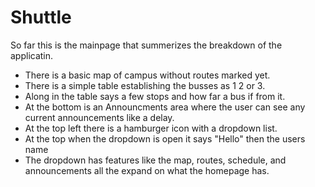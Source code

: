 # Shuttle

So far this is the mainpage that summerizes the breakdown of the applicatin. 
- There is a basic map of campus without routes marked yet. 
- There is a simple table establishing the busses as 1 2 or 3.
- Along in the table says a few stops and how far a bus if from it. 
- At the bottom is an Announcments area where the user can see any current announcements like a delay. 
- At the top left there is a hamburger icon with a dropdown list.
- At the top when the dropdown is open it says "Hello" then the users name
- The dropdown has features like the map, routes, schedule, and announcements all the expand on what the homepage has. 
